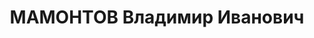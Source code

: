 ---
title: МАМОНТОВ Владимир Иванович
description: 'Род. в 1882, г. Рязань. Проживал: Челябинская обл., ЮУЖД, разъезд Козырево.
  Разъезд Козырево, начальник

  Арестован 05.02.1936. Приговор: 15.05.1936 – 5 лет л/с.'
---